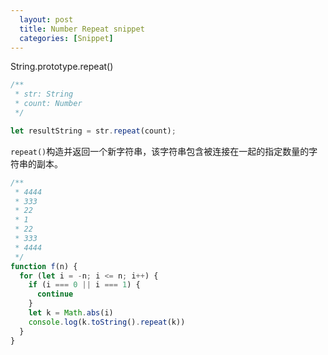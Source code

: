 ```yaml
---
  layout: post
  title: Number Repeat snippet
  categories: [Snippet]
---
```


String.prototype.repeat()

```javascript
/** 
 * str: String
 * count: Number
 */

let resultString = str.repeat(count);
```

`repeat()`构造并返回一个新字符串，该字符串包含被连接在一起的指定数量的字符串的副本。

```javascript
/** 
 * 4444
 * 333
 * 22
 * 1
 * 22
 * 333
 * 4444
 */
function f(n) {
  for (let i = -n; i <= n; i++) {
    if (i === 0 || i === 1) {
      continue
    }
    let k = Math.abs(i)
    console.log(k.toString().repeat(k))
  }
}
```